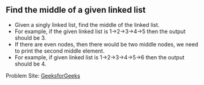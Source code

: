## Find the middle of a given linked list

- Given a singly linked list, find the middle of the linked list.
- For example, if the given linked list is 1->2->3->4->5 then the output should be 3. 
- If there are even nodes, then there would be two middle nodes, we need to print the second middle element.
- For example, if given linked list is 1->2->3->4->5->6 then the output should be 4. 

Problem Site: [GeeksforGeeks](https://www.geeksforgeeks.org/)